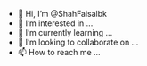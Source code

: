- 👋 Hi, I’m @ShahFaisalbk
- 👀 I’m interested in ...
- 🌱 I’m currently learning ...
- 💞️ I’m looking to collaborate on ...
- 📫 How to reach me ...

<!---
ShahFaisalbk/ShahFaisalbk is a ✨ special ✨ repository because its `README.md` (this file) appears on your GitHub profile.
You can click the Preview link to take a look at your changes.
--->
